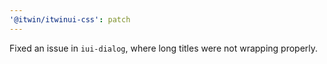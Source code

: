 ```yaml
---
'@itwin/itwinui-css': patch
---
```


Fixed an issue in `iui-dialog`, where long titles were not wrapping properly.
